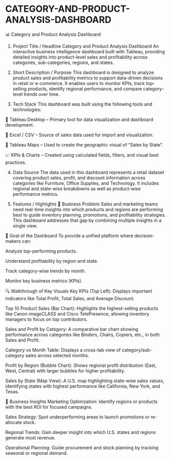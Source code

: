 # CATEGORY-AND-PRODUCT-ANALYSIS-DASHBOARD
📊 Category and Product Analysis Dashboard
1. Project Title / Headline
Category and Product Analysis Dashboard
An interactive business intelligence dashboard built with Tableau, providing detailed insights into product-level sales and profitability across categories, sub-categories, regions, and states.

2. Short Description / Purpose
This dashboard is designed to analyze product sales and profitability metrics to support data-driven decisions in retail or e-commerce. It enables users to monitor KPIs, track top-selling products, identify regional performance, and compare category-level trends over time.

3. Tech Stack
This dashboard was built using the following tools and technologies:

🧊 Tableau Desktop – Primary tool for data visualization and dashboard development.

📄 Excel / CSV – Source of sales data used for import and visualization.

📌 Tableau Maps – Used to create the geographic visual of “Sales by State”.

📈 KPIs & Charts – Created using calculated fields, filters, and visual best practices.

4. Data Source
The data used in this dashboard represents a retail dataset covering product sales, profit, and discount information across categories like Furniture, Office Supplies, and Technology. It includes regional and state-wise breakdowns as well as product-wise performance metrics.

5. Features / Highlights
🧩 Business Problem
Sales and marketing teams need real-time insights into which products and regions are performing best to guide inventory planning, promotions, and profitability strategies. This dashboard addresses that gap by combining multiple insights in a single view.

🎯 Goal of the Dashboard
To provide a unified platform where decision-makers can:

Analyze top-performing products.

Understand profitability by region and state.

Track category-wise trends by month.

Monitor key business metrics (KPIs).

🔍 Walkthrough of Key Visuals
Key KPIs (Top Left):
Displays important indicators like Total Profit, Total Sales, and Average Discount.

Top 10 Product Sales (Bar Chart):
Highlights the highest-selling products like Canon imageCLASS and Cisco TelePresence, allowing inventory managers to focus on top contributors.

Sales and Profit by Category:
A comparative bar chart showing performance across categories like Binders, Chairs, Copiers, etc., in both Sales and Profit.

Category vs Month Table:
Displays a cross-tab view of category/sub-category sales across selected months.

Profit by Region (Bubble Chart):
Shows regional profit distribution (East, West, Central) with larger bubbles for higher profitability.

Sales by State (Map View):
A U.S. map highlighting state-wise sales values, identifying states with highest performance like California, New York, and Texas.

💼 Business Insights
Marketing Optimization: Identify regions or products with the best ROI for focused campaigns.

Sales Strategy: Spot underperforming areas to launch promotions or re-allocate stock.

Regional Trends: Gain deeper insight into which U.S. states and regions generate most revenue.

Operational Planning: Guide procurement and stock planning by tracking seasonal or regional demand.





